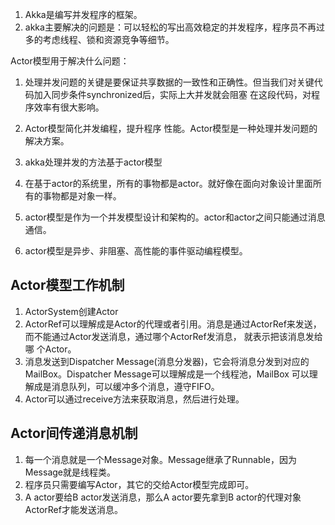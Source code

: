 
1. Akka是编写并发程序的框架。
2. akka主要解决的问题是：可以轻松的写出高效稳定的并发程序，程序员不再过多的考虑线程、锁和资源竞争等细节。



Actor模型用于解决什么问题：
1. 处理并发问题的关键是要保证共享数据的一致性和正确性。但当我们对关键代码加入同步条件synchronized后，实际上大并发就会阻塞
在这段代码，对程序效率有很大影响。
2. Actor模型简化并发编程，提升程序 性能。Actor模型是一种处理并发问题的解决方案。



1. akka处理并发的方法基于actor模型
2. 在基于actor的系统里，所有的事物都是actor。就好像在面向对象设计里面所有的事物都是对象一样。
3. actor模型是作为一个并发模型设计和架构的。actor和actor之间只能通过消息通信。
4. actor模型是异步、非阻塞、高性能的事件驱动编程模型。

## Actor模型工作机制

1. ActorSystem创建Actor
2. ActorRef可以理解成是Actor的代理或者引用。消息是通过ActorRef来发送，而不能通过Actor发送消息，通过哪个ActorRef发消息，
就表示把该消息发给哪 个Actor。
3. 消息发送到Dispatcher Message(消息分发器)，它会将消息分发到对应的MailBox。Dispatcher Message可以理解成是一个线程池，MailBox
可以理解成是消息队列，可以缓冲多个消息，遵守FIFO。
4. Actor可以通过receive方法来获取消息，然后进行处理。

## Actor间传递消息机制
1. 每一个消息就是一个Message对象。Message继承了Runnable，因为Message就是线程类。
2. 程序员只需要编写Actor，其它的交给Actor模型完成即可。
3. A actor要给B actor发送消息，那么A actor要先拿到B actor的代理对象ActorRef才能发送消息。
